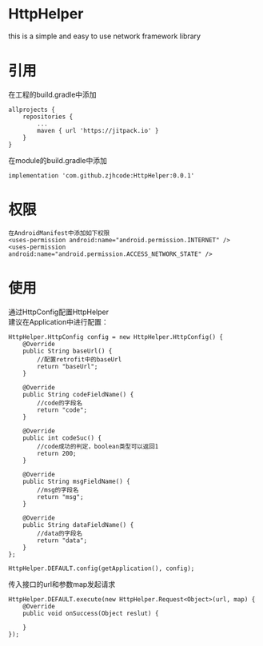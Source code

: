 # HttpHelper
this is a simple and easy to use network framework library

# 引用

在工程的build.gradle中添加
```
allprojects {
    repositories {
        ...
        maven { url 'https://jitpack.io' }
    }
}
```

在module的build.gradle中添加
```
implementation 'com.github.zjhcode:HttpHelper:0.0.1'
```

# 权限
```
在AndroidManifest中添加如下权限
<uses-permission android:name="android.permission.INTERNET" />
<uses-permission android:name="android.permission.ACCESS_NETWORK_STATE" />
```

# 使用

通过HttpConfig配置HttpHelper<br>
建议在Application中进行配置：
```
HttpHelper.HttpConfig config = new HttpHelper.HttpConfig() {
    @Override
    public String baseUrl() {
        //配置retrofit中的baseUrl
        return "baseUrl";
    }

    @Override
    public String codeFieldName() {
        //code的字段名
        return "code";
    }

    @Override
    public int codeSuc() {
        //code成功的判定，boolean类型可以返回1
        return 200;
    }

    @Override
    public String msgFieldName() {
        //msg的字段名
        return "msg";
    }

    @Override
    public String dataFieldName() {
        //data的字段名
        return "data";
    }
};

HttpHelper.DEFAULT.config(getApplication(), config);
```
传入接口的url和参数map发起请求
```
HttpHelper.DEFAULT.execute(new HttpHelper.Request<Object>(url, map) {
    @Override
    public void onSuccess(Object reslut) {

    }
});
```
